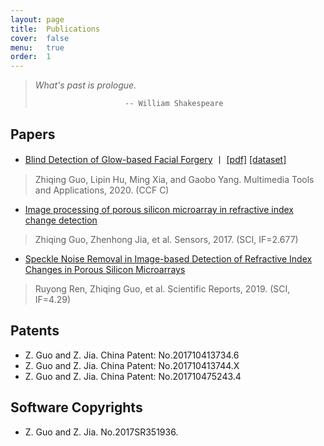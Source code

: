 ```yaml
---
layout: page
title:  Publications
cover:  false
menu:   true
order:  1
---
```


> _What's past is prologue._
>
>                         -- William Shakespeare

## Papers
* [Blind Detection of Glow-based Facial Forgery](https://link.springer.com/article/10.1007/s11042-020-10098-y) 丨 [[pdf]](https://link.springer.com/content/pdf/10.1007/s11042-020-10098-y.pdf) [[dataset]](https://github.com/EricGzq/GFF-Dataset)
>Zhiqing Guo, Lipin Hu, Ming Xia, and Gaobo Yang. Multimedia Tools and Applications, 2020. (CCF C) 

* [Image processing of porous silicon microarray in refractive index change detection](https://www.mdpi.com/1424-8220/17/6/1335)
>Zhiqing Guo, Zhenhong Jia, et al. Sensors, 2017. (SCI, IF=2.677)

* [Speckle Noise Removal in Image-based Detection of Refractive Index Changes in Porous Silicon Microarrays](https://www.nature.com/articles/s41598-019-51435-y)
>Ruyong Ren, Zhiqing Guo, et al. Scientific Reports, 2019. (SCI, IF=4.29)

## Patents
* Z. Guo and Z. Jia. China Patent: No.201710413734.6
* Z. Guo and Z. Jia. China Patent: No.201710413744.X
* Z. Guo and Z. Jia. China Patent: No.201710475243.4

## Software Copyrights
* Z. Guo and Z. Jia. No.2017SR351936.
